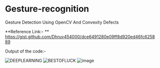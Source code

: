 # Gesture-recognition
Gesture Detection Using OpenCV And Convexity Defects

**Reference Link:- ** https://gist.github.com/Dhruv454000/dce6491280e09ff8d920ed46fc625889


Output of the code:-


![DEEPLEARNING](https://github.com/07-Atharv/Gesture-recognition/assets/87745693/78d52c58-22ed-41f7-9909-3d86c7688652)
![BESTOFLUCK](https://github.com/07-Atharv/Gesture-recognition/assets/87745693/f670dcfa-8f18-4e71-bbef-574c572a83b3)
![image](https://github.com/07-Atharv/Gesture-recognition/assets/87745693/f4210e33-4a6e-4525-9286-9e36aabac14c)
